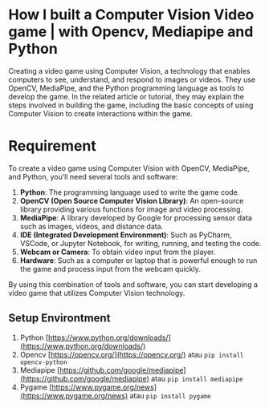 # How I built a Computer Vision Video game | with Opencv, Mediapipe and Python

Creating a video game using Computer Vision, a technology that enables computers to see, understand, and respond to images or videos. They use OpenCV, MediaPipe, and the Python programming language as tools to develop the game. In the related article or tutorial, they may explain the steps involved in building the game, including the basic concepts of using Computer Vision to create interactions within the game.


# Requirement

To create a video game using Computer Vision with OpenCV, MediaPipe, and Python, you'll need several tools and software:

1. **Python**: The programming language used to write the game code.
2. **OpenCV (Open Source Computer Vision Library)**: An open-source library providing various functions for image and video processing.
3. **MediaPipe**: A library developed by Google for processing sensor data such as images, videos, and distance data.
4. **IDE (Integrated Development Environment)**: Such as PyCharm, VSCode, or Jupyter Notebook, for writing, running, and testing the code.
5. **Webcam or Camera**: To obtain video input from the player.
6. **Hardware**: Such as a computer or laptop that is powerful enough to run the game and process input from the webcam quickly.

By using this combination of tools and software, you can start developing a video game that utilizes Computer Vision technology.

## Setup Environtment

1. Python [https://www.python.org/downloads/](https://www.python.org/downloads/)
2. Opencv [https://opencv.org/](https://opencv.org/) atau `pip install opencv-python`
3. Mediapipe [https://github.com/google/mediapipe](https://github.com/google/mediapipe) atau `pip install mediapipe`
4. Pygame [https://www.pygame.org/news](https://www.pygame.org/news) atau `pip install pygame`
